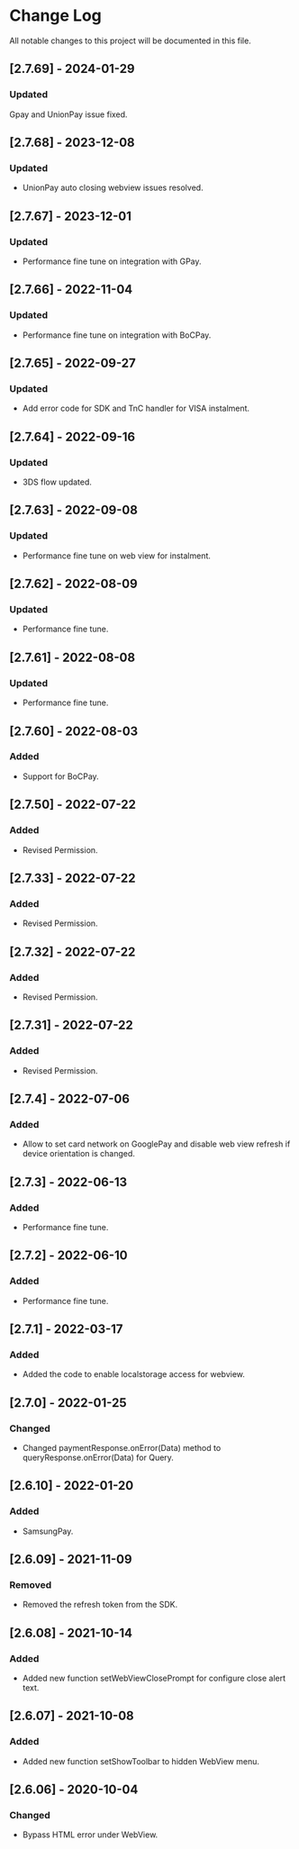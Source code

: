 
# Change Log
All notable changes to this project will be documented in this file.


## [2.7.69] - 2024-01-29

### Updated
Gpay and UnionPay issue fixed.


## [2.7.68] - 2023-12-08
 
### Updated

- UnionPay auto closing webview issues resolved.


## [2.7.67] - 2023-12-01
 
### Updated

- Performance fine tune on integration with GPay.


## [2.7.66] - 2022-11-04
 
### Updated

- Performance fine tune on integration with BoCPay.

## [2.7.65] - 2022-09-27
 
### Updated

- Add error code for SDK and TnC handler for VISA instalment.

## [2.7.64] - 2022-09-16
 
### Updated

- 3DS flow updated.

## [2.7.63] - 2022-09-08
 
### Updated

- Performance fine tune on web view for instalment.

## [2.7.62] - 2022-08-09
 
### Updated

- Performance fine tune.

## [2.7.61] - 2022-08-08
 
### Updated

- Performance fine tune.

## [2.7.60] - 2022-08-03
 
### Added

- Support for BoCPay.

## [2.7.50] - 2022-07-22
 
### Added

- Revised Permission.

## [2.7.33] - 2022-07-22
 
### Added

- Revised Permission.

## [2.7.32] - 2022-07-22
 
### Added

- Revised Permission.

## [2.7.31] - 2022-07-22
 
### Added

- Revised Permission.

## [2.7.4] - 2022-07-06
 
### Added

- Allow to set card network on GooglePay and disable web view refresh if device orientation is changed. 

## [2.7.3] - 2022-06-13
 
### Added

- Performance fine tune. 


## [2.7.2] - 2022-06-10
 
### Added

- Performance fine tune. 


## [2.7.1] - 2022-03-17
 
### Added

- Added the code to enable localstorage access for webview. 


## [2.7.0] - 2022-01-25
 
### Changed

- Changed paymentResponse.onError(Data) method to queryResponse.onError(Data) for Query. 


## [2.6.10] - 2022-01-20
 
### Added

- SamsungPay. 


## [2.6.09] - 2021-11-09
 
### Removed

- Removed the refresh token from the SDK. 



## [2.6.08] - 2021-10-14
 
### Added

- Added new function setWebViewClosePrompt for configure close alert text.



## [2.6.07] - 2021-10-08
 
### Added

- Added new function setShowToolbar to hidden WebView menu.



## [2.6.06] - 2020-10-04

### Changed

- Bypass HTML error under WebView.



